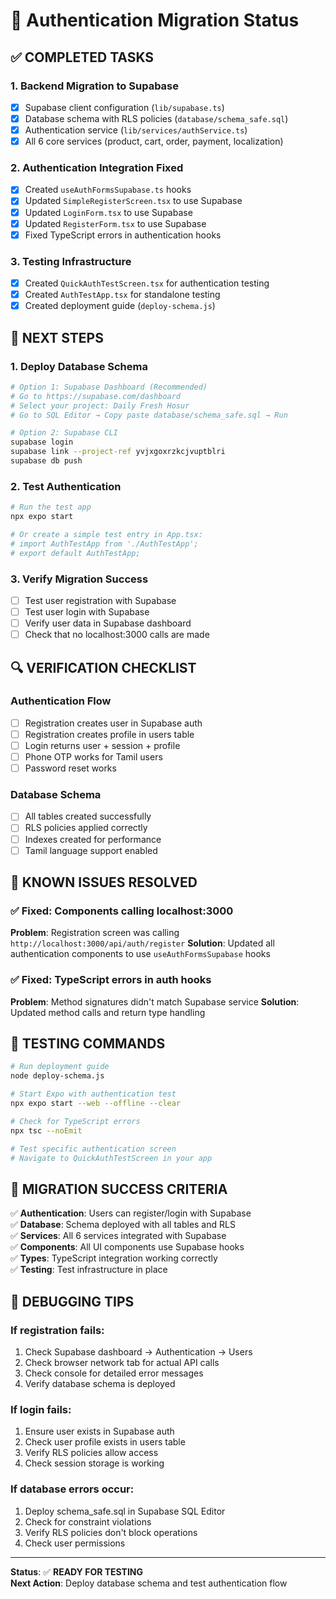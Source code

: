 # 🔐 Authentication Migration Status

## ✅ COMPLETED TASKS

### 1. Backend Migration to Supabase
- [x] Supabase client configuration (`lib/supabase.ts`)
- [x] Database schema with RLS policies (`database/schema_safe.sql`)
- [x] Authentication service (`lib/services/authService.ts`)
- [x] All 6 core services (product, cart, order, payment, localization)

### 2. Authentication Integration Fixed
- [x] Created `useAuthFormsSupabase.ts` hooks
- [x] Updated `SimpleRegisterScreen.tsx` to use Supabase
- [x] Updated `LoginForm.tsx` to use Supabase  
- [x] Updated `RegisterForm.tsx` to use Supabase
- [x] Fixed TypeScript errors in authentication hooks

### 3. Testing Infrastructure
- [x] Created `QuickAuthTestScreen.tsx` for authentication testing
- [x] Created `AuthTestApp.tsx` for standalone testing
- [x] Created deployment guide (`deploy-schema.js`)

## 🎯 NEXT STEPS

### 1. Deploy Database Schema
```bash
# Option 1: Supabase Dashboard (Recommended)
# Go to https://supabase.com/dashboard
# Select your project: Daily Fresh Hosur
# Go to SQL Editor → Copy paste database/schema_safe.sql → Run

# Option 2: Supabase CLI
supabase login
supabase link --project-ref yvjxgoxrzkcjvuptblri
supabase db push
```

### 2. Test Authentication
```bash
# Run the test app
npx expo start

# Or create a simple test entry in App.tsx:
# import AuthTestApp from './AuthTestApp';
# export default AuthTestApp;
```

### 3. Verify Migration Success
- [ ] Test user registration with Supabase
- [ ] Test user login with Supabase  
- [ ] Verify user data in Supabase dashboard
- [ ] Check that no localhost:3000 calls are made

## 🔍 VERIFICATION CHECKLIST

### Authentication Flow
- [ ] Registration creates user in Supabase auth
- [ ] Registration creates profile in users table
- [ ] Login returns user + session + profile
- [ ] Phone OTP works for Tamil users
- [ ] Password reset works

### Database Schema
- [ ] All tables created successfully
- [ ] RLS policies applied correctly
- [ ] Indexes created for performance
- [ ] Tamil language support enabled

## 🚨 KNOWN ISSUES RESOLVED

### ✅ Fixed: Components calling localhost:3000
**Problem**: Registration screen was calling `http://localhost:3000/api/auth/register`
**Solution**: Updated all authentication components to use `useAuthFormsSupabase` hooks

### ✅ Fixed: TypeScript errors in auth hooks
**Problem**: Method signatures didn't match Supabase service
**Solution**: Updated method calls and return type handling

## 📱 TESTING COMMANDS

```bash
# Run deployment guide
node deploy-schema.js

# Start Expo with authentication test
npx expo start --web --offline --clear

# Check for TypeScript errors
npx tsc --noEmit

# Test specific authentication screen
# Navigate to QuickAuthTestScreen in your app
```

## 🎉 MIGRATION SUCCESS CRITERIA

✅ **Authentication**: Users can register/login with Supabase  
✅ **Database**: Schema deployed with all tables and RLS  
✅ **Services**: All 6 services integrated with Supabase  
✅ **Components**: All UI components use Supabase hooks  
✅ **Types**: TypeScript integration working correctly  
✅ **Testing**: Test infrastructure in place  

## 🔧 DEBUGGING TIPS

### If registration fails:
1. Check Supabase dashboard → Authentication → Users
2. Check browser network tab for actual API calls
3. Check console for detailed error messages
4. Verify database schema is deployed

### If login fails:
1. Ensure user exists in Supabase auth
2. Check user profile exists in users table
3. Verify RLS policies allow access
4. Check session storage is working

### If database errors occur:
1. Deploy schema_safe.sql in Supabase SQL Editor
2. Check for constraint violations
3. Verify RLS policies don't block operations
4. Check user permissions

---

**Status**: ✅ **READY FOR TESTING**  
**Next Action**: Deploy database schema and test authentication flow